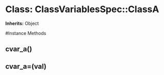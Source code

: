 # Class: ClassVariablesSpec::ClassA
**Inherits:** Object
    




#Instance Methods
## cvar_a() [](#method-i-cvar_a)

## cvar_a=(val) [](#method-i-cvar_a=)

